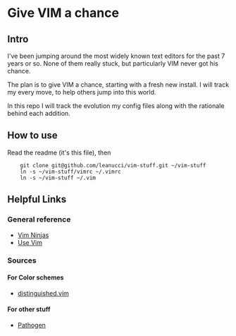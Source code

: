 # Give VIM a chance

## Intro

I've been jumping around the most widely known text editors for the past 7 years or so. None of them really stuck, but particularly VIM never got his chance.

The plan is to give VIM a chance, starting with a fresh new install. I will track my every move, to help others jump into this world.

In this repo I will track the evolution my config files along with the rationale behind each addition.

## How to use

Read the readme (it's this file), then


		git clone git@github.com/leanucci/vim-stuff.git ~/vim-stuff
		ln -s ~/vim-stuff/vimrc ~/.vimrc
		ln -s ~/vim-stuff ~/.vim


## Helpful Links

### General reference

* [Vim Ninjas](http://www.vimninjas.com/)
* [Use Vim](http://usevim.com/)

### Sources

#### For Color schemes

* [distinguished.vim](https://github.com/Lokaltog/vim-distinguished)

#### For other stuff

* [Pathogen](https://github.com/tpope/vim-pathogen)